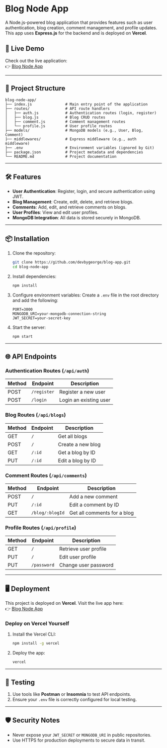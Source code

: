# Blog Node App

A Node.js-powered blog application that provides features such as user authentication, blog creation, comment management, and profile updates. This app uses **Express.js** for the backend and is deployed on **Vercel**.

## 🚀 Live Demo

Check out the live application:  
👉 [Blog Node App](https://blog-node-app-eight.vercel.app/)

---

## 📂 Project Structure

```
blog-node-app/
├── index.js               # Main entry point of the application
├── routes/                # API route handlers
│   ├── auth.js            # Authentication routes (login, register)
│   ├── blog.js            # Blog CRUD routes
│   ├── comment.js         # Comment management routes
│   └── profile.js         # User profile routes
├── models/                # MongoDB models (e.g., User, Blog, Comment)
├── middlewares/           # Express middleware (e.g., auth middleware)
├── .env                   # Environment variables (ignored by Git)
├── package.json           # Project metadata and dependencies
└── README.md              # Project documentation
```

---

## 🛠 Features

- **User Authentication**: Register, login, and secure authentication using JWT.
- **Blog Management**: Create, edit, delete, and retrieve blogs.
- **Comments**: Add, edit, and retrieve comments on blogs.
- **User Profiles**: View and edit user profiles.
- **MongoDB Integration**: All data is stored securely in MongoDB.

---

## 📦 Installation

1. Clone the repository:

   ```bash
   git clone https://github.com/devbygeorge/blog-app.git
   cd blog-node-app
   ```

2. Install dependencies:

   ```bash
   npm install
   ```

3. Configure environment variables:
   Create a `.env` file in the root directory and add the following:

   ```env
   PORT=3000
   MONGODB_URI=your-mongodb-connection-string
   JWT_SECRET=your-secret-key
   ```

4. Start the server:
   ```bash
   npm start
   ```

---

## 🌐 API Endpoints

### Authentication Routes (`/api/auth`)

| Method | Endpoint    | Description            |
| ------ | ----------- | ---------------------- |
| POST   | `/register` | Register a new user    |
| POST   | `/login`    | Login an existing user |

### Blog Routes (`/api/blogs`)

| Method | Endpoint | Description         |
| ------ | -------- | ------------------- |
| GET    | `/`      | Get all blogs       |
| POST   | `/`      | Create a new blog   |
| GET    | `/:id`   | Get a blog by ID    |
| PUT    | `/:id`   | Edit a blog by ID   |

### Comment Routes (`/api/comments`)

| Method | Endpoint        | Description                 |
| ------ | --------------- | --------------------------- |
| POST   | `/`             | Add a new comment           |
| PUT    | `/:id`          | Edit a comment by ID        |
| GET    | `/blog/:blogId` | Get all comments for a blog |

### Profile Routes (`/api/profile`)

| Method | Endpoint    | Description           |
| ------ | ----------- | --------------------- |
| GET    | `/`         | Retrieve user profile |
| PUT    | `/`         | Edit user profile     |
| PUT    | `/password` | Change user password  |

---

## 🖥️ Deployment

This project is deployed on **Vercel**. Visit the live app here:  
👉 [Blog Node App](https://blog-node-app-eight.vercel.app/)

### Deploy on Vercel Yourself

1. Install the Vercel CLI:

   ```bash
   npm install -g vercel
   ```

2. Deploy the app:
   ```bash
   vercel
   ```

---

## 🧪 Testing

1. Use tools like **Postman** or **Insomnia** to test API endpoints.
2. Ensure your `.env` file is correctly configured for local testing.

---

## 🛡️ Security Notes

- Never expose your `JWT_SECRET` or `MONGODB_URI` in public repositories.
- Use HTTPS for production deployments to secure data in transit.